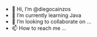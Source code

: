 - 👋 Hi, I’m @diegocainzos
- 🌱 I’m currently learning Java
- 💞️ I’m looking to collaborate on ...
- 📫 How to reach me ...

<!---
diegocainzos/diegocainzos is a ✨ special ✨ repository because its `README.md` (this file) appears on your GitHub profile.
You can click the Preview link to take a look at your changes.
--->
